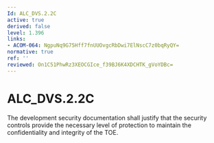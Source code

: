 ```yaml
---
Id: ALC_DVS.2.2C
active: true
derived: false
level: 1.396
links:
- ACOM-064: NgpuNq9G75Hff7fnUUOvgcRbDwi7ElNscC7z0bqRyQY=
normative: true
ref: ''
reviewed: On1C51PhwRz3XEOCGIce_f39BJ6K4XDCHTK_gVoYDBc=
---
```


# ALC_DVS.2.2C

The development security documentation shall justify that the security controls provide the necessary level of protection to maintain the confidentiality and integrity of the TOE.